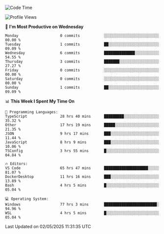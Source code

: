 <!--START_SECTION:waka-->
![Code Time](http://img.shields.io/badge/Code%20Time-4%2C832%20hrs%2057%20mins-blue)

![Profile Views](http://img.shields.io/badge/Profile%20Views-0-blue)

📅 **I'm Most Productive on Wednesday** 

```text
Monday                   0 commits           ░░░░░░░░░░░░░░░░░░░░░░░░░   00.00 % 
Tuesday                  1 commits           ██░░░░░░░░░░░░░░░░░░░░░░░   09.09 % 
Wednesday                6 commits           ██████████████░░░░░░░░░░░   54.55 % 
Thursday                 3 commits           ███████░░░░░░░░░░░░░░░░░░   27.27 % 
Friday                   0 commits           ░░░░░░░░░░░░░░░░░░░░░░░░░   00.00 % 
Saturday                 0 commits           ░░░░░░░░░░░░░░░░░░░░░░░░░   00.00 % 
Sunday                   1 commits           ██░░░░░░░░░░░░░░░░░░░░░░░   09.09 % 
```


📊 **This Week I Spent My Time On** 

```text
💬 Programming Languages: 
TypeScript               28 hrs 40 mins      █████████░░░░░░░░░░░░░░░░   35.32 % 
Other                    17 hrs 19 mins      █████░░░░░░░░░░░░░░░░░░░░   21.35 % 
JSON                     9 hrs 17 mins       ███░░░░░░░░░░░░░░░░░░░░░░   11.44 % 
JavaScript               8 hrs 9 mins        ███░░░░░░░░░░░░░░░░░░░░░░   10.06 % 
TSConfig                 3 hrs 55 mins       █░░░░░░░░░░░░░░░░░░░░░░░░   04.84 % 

🔥 Editors: 
VS Code                  65 hrs 47 mins      ████████████████████░░░░░   81.07 % 
DockerDesktop            11 hrs 16 mins      ███░░░░░░░░░░░░░░░░░░░░░░   13.89 % 
Bash                     4 hrs 5 mins        █░░░░░░░░░░░░░░░░░░░░░░░░   05.04 % 

💻 Operating System: 
Windows                  77 hrs 3 mins       ████████████████████████░   94.96 % 
WSL                      4 hrs 5 mins        █░░░░░░░░░░░░░░░░░░░░░░░░   05.04 % 
```


 Last Updated on 02/05/2025 11:31:35 UTC
<!--END_SECTION:waka-->
